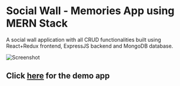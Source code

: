 # Social Wall - Memories App using MERN Stack

A social wall application with all CRUD functionalities built using React+Redux frontend, ExpressJS backend and MongoDB database. 

![Screenshot](https://i.ibb.co/6n8mGkK/Screenshot.jpg)

## Click [here](https://memories-wall.netlify.app/) for the demo app

